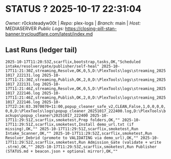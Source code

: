 # STATUS ? 2025-10-17 22:31:04

*Owner:* r0cksteadyw00t  |  *Repo:* plex-logs  |  *Branch:* main  |  *Host:* MEDIASERVER
*Public Logs:* https://closing-pill-stan-banner.trycloudflare.com/latest/index.md

## Last Runs (ledger tail)

``
2025-10-17T11:20:53Z,scarflix,bootstrap,tasks,OK,"Scheduled intake/resolver/gate/publisher/self-heal"
2025-10-17T11:21:30Z,streaming,Resolve,OK,0,5,D:\PlexTools\logs\streaming_20251017_222131.log
2025-10-17T11:21:30Z,streaming,Publish,OK,2,0,D:\PlexTools\logs\streaming_20251017_222131.log
2025-10-17T11:21:46Z,streaming,Resolve,OK,0,5,D:\PlexTools\logs\streaming_20251017_222146.log
2025-10-17T11:21:46Z,streaming,Publish,OK,2,0,D:\PlexTools\logs\streaming_20251017_222146.log
2025-10-17T22:24:03.3970070+11:00,popup_cleaner_safe_v2,CLEAN,False,1,0,0,0,0,0,0,D:\PlexTools\logs\popup_cleaner_20251017_222400.log,D:\PlexTools\backups\popup_cleaner\20251017_222400
2025-10-17T11:29:51Z,scarflix,smoketest,Prep folders,OK,""
2025-10-17T11:29:51Z,scarflix,smoketest,Install demo_url.txt (if missing),OK,""
2025-10-17T11:29:51Z,scarflix,smoketest,Run Intake_Scanner,OK,""
2025-10-17T11:29:52Z,scarflix,smoketest,Run Resolver_Debrid (promote to VALIDATING via demo_url),OK,""
2025-10-17T11:29:52Z,scarflix,smoketest,Run Admission_Gate (validate + write .strm),OK,""
2025-10-17T11:29:53Z,scarflix,smoketest,Run Publisher (STATUS.md + beacon.json + optional mirror),OK,""
``